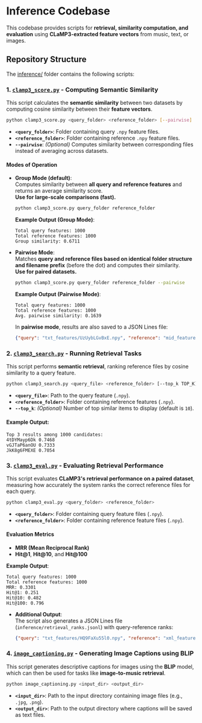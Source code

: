 # **Inference Codebase**  
This codebase provides scripts for **retrieval, similarity computation, and evaluation** using **CLaMP3-extracted feature vectors** from music, text, or images.

## **Repository Structure**  
The [inference/](https://github.com/sanderwood/clamp3/tree/main/inference) folder contains the following scripts:

### **1. [`clamp3_score.py`](https://github.com/sanderwood/clamp3/blob/main/inference/clamp3_score.py) - Computing Semantic Similarity**  
This script calculates the **semantic similarity** between two datasets by computing cosine similarity between their **feature vectors**.

```bash
python clamp3_score.py <query_folder> <reference_folder> [--pairwise]
```
- **`<query_folder>`**: Folder containing query `.npy` feature files.  
- **`<reference_folder>`**: Folder containing reference `.npy` feature files.  
- **`--pairwise`**: *(Optional)* Computes similarity between corresponding files instead of averaging across datasets.  

#### **Modes of Operation**  

- **Group Mode (default)**:  
  Computes similarity between **all query and reference features** and returns an average similarity score.  
  **Use for large-scale comparisons (fast).**  
  ```bash
  python clamp3_score.py query_folder reference_folder
  ```
  **Example Output (Group Mode)**:
  ```
  Total query features: 1000
  Total reference features: 1000
  Group similarity: 0.6711
  ```

- **Pairwise Mode**:  
  Matches **query and reference files based on identical folder structure and filename prefix** (before the dot) and computes their similarity.  
  **Use for paired datasets.**  
  ```bash
  python clamp3_score.py query_folder reference_folder --pairwise
  ```
  **Example Output (Pairwise Mode)**:
  ```
  Total query features: 1000
  Total reference features: 1000
  Avg. pairwise similarity: 0.1639
  ```

  In **pairwise mode**, results are also saved to a JSON Lines file:  
  ```json
  {"query": "txt_features/UzUybLGvBxE.npy", "reference": "mid_features/UzUybLGvBxE.npy", "similarity": 0.2289600819349289}
  ```

### **2. [`clamp3_search.py`](https://github.com/sanderwood/clamp3/blob/main/inference/clamp3_search.py) - Running Retrieval Tasks**  
This script performs **semantic retrieval**, ranking reference files by cosine similarity to a query feature.

```bash
python clamp3_search.py <query_file> <reference_folder> [--top_k TOP_K]
```
- **`<query_file>`**: Path to the query feature (`.npy`).  
- **`<reference_folder>`**: Folder containing reference features (`.npy`).  
- **`--top_k`**: *(Optional)* Number of top similar items to display (default is `10`).  

#### **Example Output**:
```
Top 3 results among 1000 candidates:
4tDYMayp6Dk 0.7468
vGJTaP6anOU 0.7333
JkK8g6FMEXE 0.7054
```

### **3. [`clamp3_eval.py`](https://github.com/sanderwood/clamp3/blob/main/inference/clamp3_eval.py) - Evaluating Retrieval Performance**  
This script evaluates **CLaMP3's retrieval performance on a paired dataset**, measuring how accurately the system ranks the correct reference files for each query.

```bash
python clamp3_eval.py <query_folder> <reference_folder>
```
- **`<query_folder>`**: Folder containing query feature files (`.npy`).  
- **`<reference_folder>`**: Folder containing reference feature files (`.npy`).  

#### **Evaluation Metrics**  
- **MRR (Mean Reciprocal Rank)**  
- **Hit@1**, **Hit@10**, and **Hit@100**  

**Example Output**:
```
Total query features: 1000
Total reference features: 1000
MRR: 0.3301
Hit@1: 0.251
Hit@10: 0.482
Hit@100: 0.796
```

- **Additional Output**:  
  The script also generates a JSON Lines file (`inference/retrieval_ranks.jsonl`) with query-reference ranks:
  ```json
  {"query": "txt_features/HQ9FaXu55l0.npy", "reference": "xml_features/HQ9FaXu55l0.npy", "rank": 6}
  ```

### **4. [`image_captioning.py`](https://github.com/sanderwood/clamp3/blob/main/inference/image_captioning.py) - Generating Image Captions using BLIP**  
This script generates descriptive captions for images using the **BLIP** model, which can then be used for tasks like **image-to-music retrieval**.

```bash
python image_captioning.py <input_dir> <output_dir>
```
- **`<input_dir>`**: Path to the input directory containing image files (e.g., `.jpg`, `.png`).  
- **`<output_dir>`**: Path to the output directory where captions will be saved as text files.
